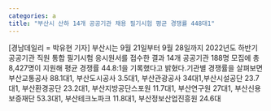 ```yaml
---
categories: a
title: "부산시 산하 14개 공공기관 채용 필기시험 평균 경쟁률 448대1"
---
```

[경남데일리 = 박유현 기자] 부산시는 9월 21일부터 9월 28일까지 2022년도 하반기 공공기관 직원 통합 필기시험 응시원서를 접수한 결과 14개 공공기관 188명 모집에 총 8,427명이 지원해 평균 경쟁률 44.8:1을 기록했다고 밝혔다.기관별 경쟁률을 살펴보면 부산교통공사 88.1대1, 부산도시공사 3.5대1, 부산관광공사 34대1,부산시설공단 23.7대1, 부산환경공단 23.2대1, 부산지방공단스포원 11.7대1, 부산연구원 27대1, 부산신용보증재단 53.3대1, 부산테크노파크 11.8대1, 부산정보산업진흥원 24.6대